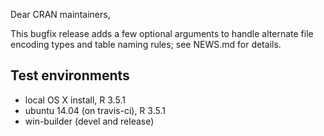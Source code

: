 Dear CRAN maintainers,

This bugfix release adds a few optional arguments to handle alternate
file encoding types and table naming rules; see NEWS.md for details.


## Test environments

* local OS X install, R 3.5.1
* ubuntu 14.04 (on travis-ci), R 3.5.1
* win-builder (devel and release)

